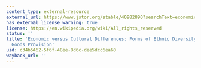 ```yaml
---
content_type: external-resource
external_url: https://www.jstor.org/stable/40982890?searchText=economic+versus+cultural+differences+forms+of+ethnic+diversity+and+public+goods+provision&searchUri=%2Faction%2FdoBasicSearch%3FQuery%3Deconomic%2Bversus%2Bcultural%2Bdifferences%253A%2Bforms%2Bof%2Bethnic%2Bdiversity%2Band%2Bpublic%2Bgoods%2Bprovision%26so%3Drel&ab_segments=0%2Fbasic_search_gsv2%2Fcontrol&refreqid=fastly-default%3Ac7f4c2915d12591398ca7aaf894458b2&seq=1
has_external_license_warning: true
license: https://en.wikipedia.org/wiki/All_rights_reserved
status: ''
title: 'Economic versus Cultural Differences: Forms of Ethnic Diversity and Public
  Goods Provision'
uid: c34b5462-5f6f-48ee-8d6c-dee5dcc6ea60
wayback_url: ''
---
```


